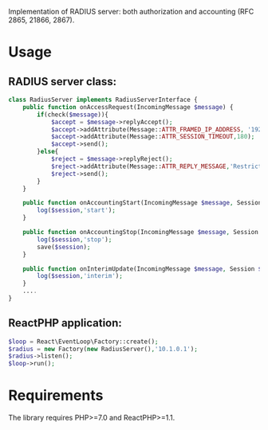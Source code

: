 Implementation of RADIUS server: both authorization and accounting (RFC 2865, 21866, 2867).

# Usage
## RADIUS server class:
```php
class RadiusServer implements RadiusServerInterface {
    public function onAccessRequest(IncomingMessage $message) {
        if(check($message)){
            $accept = $message->replyAccept();
            $accept->addAttribute(Message::ATTR_FRAMED_IP_ADDRESS, '192.168.0.1');
            $accept->addAttribute(Message::ATTR_SESSION_TIMEOUT,180);
            $accept->send();
        }else{
            $reject = $message->replyReject();
            $reject->addAttribute(Message::ATTR_REPLY_MESSAGE,'Restricted');
            $reject->send();
        }
    }

    public function onAccountingStart(IncomingMessage $message, Session $session) {
        log($session,'start');
    }

    public function onAccountingStop(IncomingMessage $message, Session $session) {
        log($session,'stop');
        save($session);
    }

    public function onInterimUpdate(IncomingMessage $message, Session $session) {
        log($session,'interim');
    }
    ....
}
```
## ReactPHP application:
```php
$loop = React\EventLoop\Factory::create();
$radius = new Factory(new RadiusServer(),'10.1.0.1');
$radius->listen();
$loop->run();
```

# Requirements
The library requires PHP>=7.0 and ReactPHP>=1.1.

